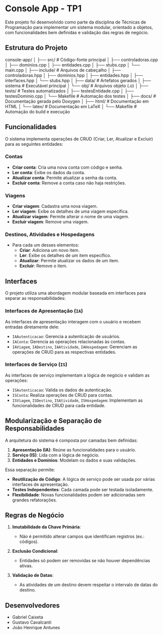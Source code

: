 # Console App - TP1

Este projeto foi desenvolvido como parte da disciplina de Técnicas de Programação para implementar um sistema modular, orientado a objetos, com funcionalidades bem definidas e validação das regras de negócio.

## Estrutura do Projeto

console-app/
│
├── src/               # Código-fonte principal
│   ├── controladoras.cpp
│   ├── dominios.cpp
│   ├── entidades.cpp
│   ├── stubs.cpp
│   └── main.cpp
│
├── include/           # Arquivos de cabeçalho
│   ├── controladoras.hpp
│   ├── dominios.hpp
│   ├── entidades.hpp
│   ├── interfaces.hpp
│   └── stubs.hpp
│
├── data/              # Artefatos gerados
│   ├── sistema        # Executável principal
│   └── obj/           # Arquivos objeto (.o)
│
├── tests/             # Testes automatizados
│   ├── testesEntidade.cpp
│   ├── testesDominio.cpp
│   └── Makefile       # Automação dos testes
│
├── docs/              # Documentação gerada pelo Doxygen
│   ├── html/          # Documentação em HTML
│   └── latex/         # Documentação em LaTeX
│
└── Makefile           # Automação do build e execução


## Funcionalidades

O sistema implementa operações de CRUD (Criar, Ler, Atualizar e Excluir) para as seguintes entidades:

### Contas
- **Criar conta**: Cria uma nova conta com código e senha.
- **Ler conta**: Exibe os dados da conta.
- **Atualizar conta**: Permite atualizar a senha da conta.
- **Excluir conta**: Remove a conta caso não haja restrições.

### Viagens
- **Criar viagem**: Cadastra uma nova viagem.
- **Ler viagem**: Exibe os detalhes de uma viagem específica.
- **Atualizar viagem**: Permite alterar o nome de uma viagem.
- **Excluir viagem**: Remove uma viagem.

### Destinos, Atividades e Hospedagens
- Para cada um desses elementos:
  - **Criar**: Adiciona um novo item.
  - **Ler**: Exibe os detalhes de um item específico.
  - **Atualizar**: Permite atualizar os dados de um item.
  - **Excluir**: Remove o item.

## Interfaces

O projeto utiliza uma abordagem modular baseada em interfaces para separar as responsabilidades:

### Interfaces de Apresentação (`IA`)
As interfaces de apresentação interagem com o usuário e recebem entradas diretamente dele:
- `IAAutenticacao`: Gerencia a autenticação de usuários.
- `IAConta`: Gerencia as operações relacionadas às contas.
- `IAViagem`, `IADestino`, `IAAtividade`, `IAHospedagem`: Gerenciam as operações de CRUD para as respectivas entidades.

### Interfaces de Serviço (`IS`)
As interfaces de serviço implementam a lógica de negócio e validam as operações:
- `ISAutenticacao`: Valida os dados de autenticação.
- `ISConta`: Realiza operações de CRUD para contas.
- `ISViagem`, `ISDestino`, `ISAtividade`, `ISHospedagem`: Implementam as funcionalidades de CRUD para cada entidade.

## Modularização e Separação de Responsabilidades

A arquitetura do sistema é composta por camadas bem definidas:
1. **Apresentação (IA)**: Reúne as funcionalidades para o usuário.
2. **Serviço (IS)**: Lida com a lógica de negócio.
3. **Entidades e Domínios**: Modelam os dados e suas validações.

Essa separação permite:
- **Reutilização de Código**: A lógica de serviço pode ser usada por várias interfaces de apresentação.
- **Testes Independentes**: Cada camada pode ser testada isoladamente.
- **Flexibilidade**: Novas funcionalidades podem ser adicionadas sem grandes refatorações.

## Regras de Negócio

1. **Imutabilidade da Chave Primária**:
   - Não é permitido alterar campos que identificam registros (ex.: códigos).
   
2. **Exclusão Condicional**:
   - Entidades só podem ser removidas se não houver dependências ativas.

3. **Validação de Datas**:
   - As atividades de um destino devem respeitar o intervalo de datas do destino.

## Desenvolvedores

- Gabriel Caixeta
- Gustavo Cavalcanti
- João Henrique Antunes